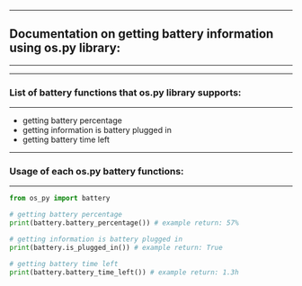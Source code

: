 ------------------------
## Documentation on getting battery information using os.py library:
------------------------

------------------------
### List of battery functions that os.py library supports:
------------------------

* getting battery percentage
* getting information is battery plugged in
* getting battery time left

------------------------
### Usage of each os.py battery functions:
------------------------

```python
from os_py import battery

# getting battery percentage
print(battery.battery_percentage()) # example return: 57%

# getting information is battery plugged in
print(battery.is_plugged_in()) # example return: True

# getting battery time left
print(battery.battery_time_left()) # example return: 1.3h
```